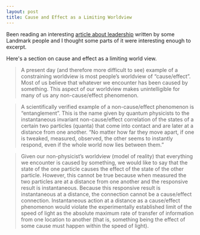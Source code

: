 ```yaml
---
layout: post
title: Cause and Effect as a Limiting Worldview
---
```


Been reading an interesting [article about leadership](http://ssrn.com/abstract=1585976) written by some Landmark people
and I thought some parts of it were interesting enough to excerpt.

Here's a section on cause and effect as a limiting world view.

> A present day (and therefore more difficult to see) example of a constraining
> worldview is most people’s worldview of “cause/effect”.  Most of us believe that
> whatever we encounter has been caused by something.  This aspect of our worldview
> makes unintelligible for many of us any non-cause/effect phenomenon.

> A scientifically verified  example of a non-cause/effect phenomenon is
> “entanglement”.  This is the name given by quantum physicists to the instantaneous
> invariant non-cause/effect correlation of the states of a certain two particles (quanta)
> that come into contact and are later at a distance from one another.  “No matter how
> far they move apart, if one  is tweaked, measured, observed, the other seems to
> instantly respond, even if the whole world now lies between them.”

> Given our non-physicist’s  worldview (model of reality) that everything we
> encounter is caused by something, we would like to say that the state of the one
> particle causes the effect of the state of the other particle.  However, this cannot be
> true because when measured the two particles are at a distance from one another and
> the responsive result is instantaneous. Because this responsive result is instantaneous
> at a distance, the connection cannot be  a cause/effect connection. Instantaneous
> action at a distance as a cause/effect phenomenon would violate the  experimentally
> established limit of the speed of light as the absolute maximum rate of transfer of
> information from one location to another (that is, something being the effect of some
> cause must happen within the speed of light).

